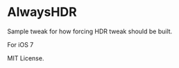 AlwaysHDR
===========

Sample tweak for how forcing HDR tweak should be built.

For iOS 7

MIT License.
